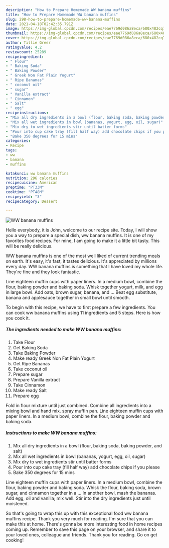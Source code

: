 ```yaml
---
description: "How to Prepare Homemade WW banana muffins"
title: "How to Prepare Homemade WW banana muffins"
slug: 298-how-to-prepare-homemade-ww-banana-muffins
date: 2021-04-18T02:42:35.791Z
image: https://img-global.cpcdn.com/recipes/eae7769d086a8eca/680x482cq70/ww-banana-muffins-recipe-main-photo.jpg
thumbnail: https://img-global.cpcdn.com/recipes/eae7769d086a8eca/680x482cq70/ww-banana-muffins-recipe-main-photo.jpg
cover: https://img-global.cpcdn.com/recipes/eae7769d086a8eca/680x482cq70/ww-banana-muffins-recipe-main-photo.jpg
author: Tillie Greer
ratingvalue: 4.2
reviewcount: 25289
recipeingredient:
- " Flour"
- " Baking Soda"
- " Baking Powder"
- " Greek Non Fat Plain Yogurt"
- " Ripe Bananas"
- " coconut oil"
- " sugar"
- " Vanilla extract"
- " Cinnamon"
- " Salt"
- " egg"
recipeinstructions:
- "Mix all dry ingredients in a bowl (flour, baking soda, baking powder, and salt)"
- "Mix all wet ingredients in bowl (bananas, yogurt, egg, oil, sugar)"
- "Mix dry to wet ingredients stir until batter forms"
- "Pour into cup cake tray (fill half way) add chocolate chips if you please"
- "Bake 350 degrees for 15 mins"
categories:
- Recipe
tags:
- ww
- banana
- muffins

katakunci: ww banana muffins 
nutrition: 296 calories
recipecuisine: American
preptime: "PT33M"
cooktime: "PT48M"
recipeyield: "3"
recipecategory: Dessert

---
```



![WW banana muffins](https://img-global.cpcdn.com/recipes/eae7769d086a8eca/680x482cq70/ww-banana-muffins-recipe-main-photo.jpg)

Hello everybody, it is John, welcome to our recipe site. Today, I will show you a way to prepare a special dish, ww banana muffins. It is one of my favorites food recipes. For mine, I am going to make it a little bit tasty. This will be really delicious.

WW banana muffins is one of the most well liked of current trending meals on earth. It's easy, it's fast, it tastes delicious. It's appreciated by millions every day. WW banana muffins is something that I have loved my whole life. They're fine and they look fantastic.

Line eighteen muffin cups with paper liners. In a medium bowl, combine the flour, baking powder and baking soda. Whisk together yogurt, milk, and egg in large bowl. Add oats, brown sugar, banana, and … Beat egg substitute, banana and applesauce together in small bowl until smooth.


To begin with this recipe, we have to first prepare a few ingredients. You can cook ww banana muffins using 11 ingredients and 5 steps. Here is how you cook it.

<!--inarticleads1-->

##### The ingredients needed to make WW banana muffins:

1. Take  Flour
1. Get  Baking Soda
1. Take  Baking Powder
1. Make ready  Greek Non Fat Plain Yogurt
1. Get  Ripe Bananas
1. Take  coconut oil
1. Prepare  sugar
1. Prepare  Vanilla extract
1. Take  Cinnamon
1. Make ready  Salt
1. Prepare  egg


Fold in flour mixture until just combined. Combine all ingredients into a mixing bowl and hand mix. spray muffin pan. Line eighteen muffin cups with paper liners. In a medium bowl, combine the flour, baking powder and baking soda. 

<!--inarticleads2-->

##### Instructions to make WW banana muffins:

1. Mix all dry ingredients in a bowl (flour, baking soda, baking powder, and salt)
1. Mix all wet ingredients in bowl (bananas, yogurt, egg, oil, sugar)
1. Mix dry to wet ingredients stir until batter forms
1. Pour into cup cake tray (fill half way) add chocolate chips if you please
1. Bake 350 degrees for 15 mins


Line eighteen muffin cups with paper liners. In a medium bowl, combine the flour, baking powder and baking soda. Whisk the flour, baking soda, brown sugar, and cinnamon together in a … In another bowl, mash the bananas. Add egg, oil and vanilla; mix well. Stir into the dry ingredients just until moistened. 

So that's going to wrap this up with this exceptional food ww banana muffins recipe. Thank you very much for reading. I'm sure that you can make this at home. There's gonna be more interesting food in home recipes coming up. Remember to save this page on your browser, and share it to your loved ones, colleague and friends. Thank you for reading. Go on get cooking!
